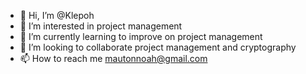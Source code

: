 - 👋 Hi, I’m @Klepoh
- 👀 I’m interested in project management 
- 🌱 I’m currently learning to improve on project management 
- 💞️ I’m looking to collaborate project management and cryptography 
- 📫 How to reach me mautonnoah@gmail.com 

<!---
Klepoh/Klepoh is a ✨ special ✨ repository because its `README.md and have successfully managed lot of projects ` (this file) appears on your GitHub profile.
You can click the Preview link to take a look at your changes.
--->
